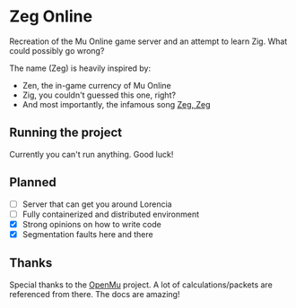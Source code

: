 # Zeg Online

Recreation of the Mu Online game server and an attempt to learn Zig. What could possibly go wrong?

The name (Zeg) is heavily inspired by:
* Zen, the in-game currency of Mu Online
* Zig, you couldn't guessed this one, right?
* And most importantly, the infamous song [Zeg, Zeg](https://www.youtube.com/watch?v=5ApYJDtSdnA)

## Running the project

Currently you can't run anything. Good luck!

## Planned

- [ ] Server that can get you around Lorencia
- [ ] Fully containerized and distributed environment
- [x] Strong opinions on how to write code
- [x] Segmentation faults here and there

## Thanks

Special thanks to the [OpenMu](https://github.com/MUnique/OpenMU) project. A lot of calculations/packets are referenced from there. The docs are amazing!
